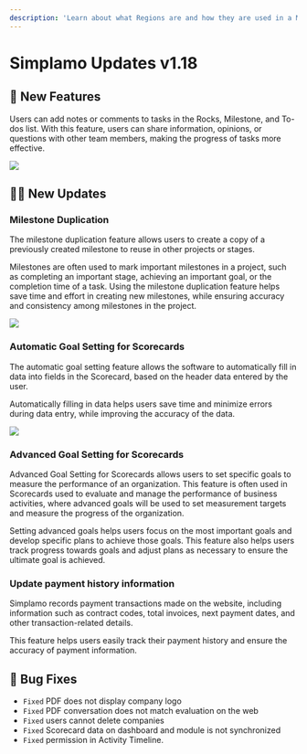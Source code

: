```yaml
---
description: 'Learn about what Regions are and how they are used in a Medusa backend. Regions represent at least one country on the Medusa backend.'
---
```


# Simplamo Updates v1.18

## 🚀 New Features

Users can add notes or comments to tasks in the Rocks, Milestone, and To-dos list. With this feature, users can share information, opinions, or questions with other team members, making the progress of tasks more effective.

![](/img/uploads/comment.jpg)

## 💪🏾 New Updates

### Milestone Duplication

The milestone duplication feature allows users to create a copy of a previously created milestone to reuse in other projects or stages.

Milestones are often used to mark important milestones in a project, such as completing an important stage, achieving an important goal, or the completion time of a task. Using the milestone duplication feature helps save time and effort in creating new milestones, while ensuring accuracy and consistency among milestones in the project.

![](https://simplamo.s3.ap-southeast-1.amazonaws.com/demo/f03aa24f-3a6a-4dbe-a308-726f12a8608c.jpg)

### Automatic Goal Setting for Scorecards

The automatic goal setting feature allows the software to automatically fill in data into fields in the Scorecard, based on the header data entered by the user.

Automatically filling in data helps users save time and minimize errors during data entry, while improving the accuracy of the data.

![](/img/uploads/fwe32.jpg)

### Advanced Goal Setting for Scorecards

Advanced Goal Setting for Scorecards allows users to set specific goals to measure the performance of an organization. This feature is often used in Scorecards used to evaluate and manage the performance of business activities, where advanced goals will be used to set measurement targets and measure the progress of the organization.

Setting advanced goals helps users focus on the most important goals and develop specific plans to achieve those goals. This feature also helps users track progress towards goals and adjust plans as necessary to ensure the ultimate goal is achieved.

### Update payment history information

Simplamo records payment transactions made on the website, including information such as contract codes, total invoices, next payment dates, and other transaction-related details.

This feature helps users easily track their payment history and ensure the accuracy of payment information.

## 🐞 Bug Fixes
- `Fixed` PDF does not display company logo
- `Fixed` PDF conversation does not match evaluation on the web
- `Fixed` users cannot delete companies
- `Fixed` Scorecard data on dashboard and module is not synchronized
- `Fixed` permission in Activity Timeline.